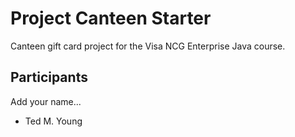 # Project Canteen Starter

Canteen gift card project for the Visa NCG Enterprise Java course.

## Participants

Add your name...

* Ted M. Young


